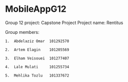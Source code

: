 # MobileAppG12

Group 12 project: Capstone Project 
Project name: Rentitus

Group members: 

    1.	Abdelaziz Omar 	101292570

    2.	Artem Elagin	101205569

    3.	Elham Veisouei	101277407

    4.	Lale Mulati     101255734

    5.	Mehlika Tozlu	101337672
